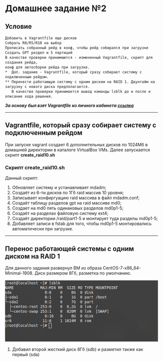 # Домашнее задание №2
## Условие
    Добавить в Vagrantfile еще дисков
    Собрать R0/R5/R10 на выбор
    Прописать собранный рейд в конф, чтобы рейд собирался при загрузке
    Создать GPT раздел и 5 партиций
    В качестве проверки принимаются - измененный Vagrantfile, скрипт для создания рейда, 
    конф для автосборки рейда при загрузке.
    *  Доп. задание - Vagrantfile, который сразу собирает систему с подключенным рейдом.
    ** Перенести работающую систему с одним диском на RAID 1. Даунтайм на загрузку с нового диска предполагается. 
       В качестве проверки принимается вывод команды lsblk до и после и описание хода решения.
    
***За основу был взят Vagrantfile из личного кабинета [ссылка](https://github.com/erlong15/otus-linux)***

***

## Vagrantfile, который сразу собирает систему с подключенным рейдом

При запуске vagrant создает 6 дополнительных дисков по 1024Мб в домашней директории в каталоге VirtualBox VMs.
Далее запускается скрипт **create_raid10.sh**

### Скрипт create_raid10.sh

Данный скрипт:
1. Обновляет систему и устанавливает mdadm;
2. Создаёт из 6-ти дисков по 1Гб raid массив 10 уровня;
3. Записывает конфиргуацию raid массива в файл mdadm.conf;
4. Создаёт таблицу разделов gpt на raid массиве md0;
5. Создает на md0 пять одинаковых разделов md0p1-5;
6. Создаёт на разделах файловую систему ext4;
7. Создаёт директории /raid/part1-5 и монтирует туда разделы md0p1-5;
8. Добавляет записи в fstab для того, чтобы md0p1-5 монтировались автоматически при загрузке.

***

## Перенос работающей системы с одним диском на RAID 1

Для данного задания развернул ВМ из образа CentOS-7-x86_64-Minimal-1908. Диск размером 8Гб, разметка по умолчанию.

![lsblk_before](https://github.com/parshyn-dima/screens/blob/master/lesson02/lsblk_before.png)

1. Добавил второй жесткий диск 8Гб (sdb) и разметил также как первый (sda)
